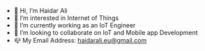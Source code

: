 - 👋 Hi, I’m Haidar Ali
- 👀 I’m interested in Internet of Things
- 🌱 I’m currently working as an IoT Engineer
- 💞️ I’m looking to collaborate on IoT and Mobile app Development
- 📪 My Email Address: haidarali.eu@gmail.com

<!---
alazifi/alazifi is a ✨ special ✨ repository because its `README.md` (this file) appears on your GitHub profile.
You can click the Preview link to take a look at your changes.
--->
